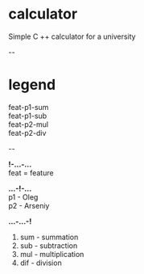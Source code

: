 # calculator
Simple C ++ calculator for a university 

-- 
# legend

feat-p1-sum  
feat-p1-sub  
feat-p2-mul  
feat-p2-div  

-- 

**!-...-...**  
feat = feature  

**...-!-...**  
p1 - Oleg  
p2 - Arseniy  

**...-...-!**  
1. sum - summation  
2. sub - subtraction  
3. mul - multiplication  
4. dif - division  
